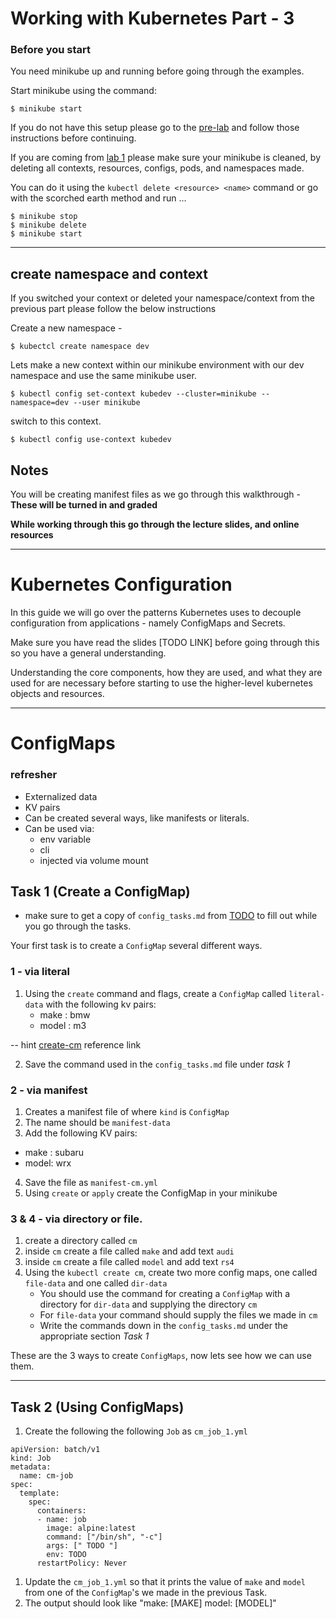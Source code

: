 # Working with Kubernetes Part - 3

### **Before you start**
You need minikube up and running before going through the examples.

Start minikube using the command:
```
$ minikube start
```

If you do not have this setup please go to the [pre-lab] and follow those instructions before continuing.

If you are coming from [lab 1] please make sure your minikube is cleaned, by deleting all contexts, resources, configs, pods, and namespaces made.

You can do it using the `kubectl delete <resource> <name>` command or go with the scorched earth method and run ...

```
$ minikube stop
$ minikube delete
$ minikube start
```
---
## create namespace and context
If you switched your context or deleted your namespace/context from the previous part please follow the below instructions

Create a new namespace - 

```
$ kubectcl create namespace dev
```

Lets make a new context within our minikube environment with our dev namespace and use the same minikube user.

```
$ kubectl config set-context kubedev --cluster=minikube --namespace=dev --user minikube
```

switch to this context.

```
$ kubectl config use-context kubedev
```


## Notes
You will be creating manifest files as we go through this walkthrough - 
**These will be turned in and graded**

**While working through this go through the lecture slides, and online resources**

---

# Kubernetes Configuration

In this guide we will go over the patterns Kubernetes uses to decouple configuration from applications - namely ConfigMaps and Secrets.


Make sure you have read the slides [TODO LINK] before going through this so you have a general understanding. 

Understanding the core components, how they are used, and what they are used for are necessary before starting to use the higher-level kubernetes objects and resources.


---

# ConfigMaps

### refresher
- Externalized data
- KV pairs
- Can be created several ways, like manifests or literals.
- Can be used via:
  - env variable
  - cli
  - injected via volume mount
 


## Task 1 (Create a ConfigMap)
- make sure to get a copy of `config_tasks.md` from [TODO](todo) to fill out while you go through the tasks.
  
Your first task is to create a `ConfigMap` several different ways.

### 1 - via literal

1. Using the `create` command and flags, create a `ConfigMap` called `literal-data` with the following kv pairs:
   - make : bmw
   - model : m3

-- hint [create-cm] reference link

2. Save the command used in the `config_tasks.md` file under *task 1* 

### 2 - via manifest

1. Creates a manifest file of where `kind` is `ConfigMap`
2. The name should be `manifest-data`
3. Add the following KV pairs:
- make : subaru
- model: wrx
4. Save the file as `manifest-cm.yml`
5. Using `create` or `apply` create the ConfigMap in your minikube

### 3 & 4 - via directory or file.

1. create a directory called `cm`
2. inside `cm` create a file called `make` and add text `audi`
3. inside `cm` create a file called `model` and add text `rs4`
4. Using the `kubectl create cm`, create two more config maps, one called `file-data` and one called `dir-data`
   - You should use the command for creating a `ConfigMap` with a directory for `dir-data` and supplying the directory `cm`
   - For `file-data` your command should supply the files we made in `cm` 
   - Write the commands down in the `config_tasks.md` under the appropriate section *Task 1*


These are the 3 ways to create `ConfigMaps`, now lets see how we can use them.

---

## Task 2 (Using ConfigMaps)

1. Create the following the following `Job` as `cm_job_1.yml`

```
apiVersion: batch/v1
kind: Job
metadata:
  name: cm-job
spec:
  template:
    spec:
      containers:
      - name: job
        image: alpine:latest
        command: ["/bin/sh", "-c"]
        args: [" TODO "]
        env: TODO
      restartPolicy: Never

```

1. Update the `cm_job_1.yml` so that it prints the value of  `make` and `model` from one of the `ConfigMap`'s we made in the previous Task.
2. The output should look like "make: [MAKE] model: [MODEL]"  


[pre-lab]: https://github.com/cscc-afarag/kubernetes-lab1/blob/master/pre-lab.md
[lab 1]: https://github.com/cscc-afarag/kubernetes-lab1/blob/master/lab1.md
[create-cm]: https://kubernetes.io/docs/tasks/configure-pod-container/configure-pod-configmap/#create-configmaps-from-literal-values
